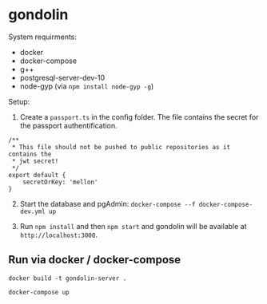 # gondolin

System requirments:

- docker
- docker-compose
- g++
- postgresql-server-dev-10
- node-gyp (via `npm install node-gyp -g`)

Setup:

1. Create a `passport.ts` in the config folder. The file contains the
secret for the passport authentification.

```
/**
 * This file should not be pushed to public repositories as it contains the
 * jwt secret!
 */
export default {
    secretOrKey: 'mellon'
}
```

2. Start the database and pgAdmin: `docker-compose --f docker-compose-dev.yml up`

3. Run `npm install` and then `npm start` and gondolin will be available at `http://localhost:3000`.


## Run via docker / docker-compose

```
docker build -t gondolin-server .

docker-compose up
```
